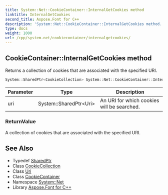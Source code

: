 ```yaml
---
title: System::Net::CookieContainer::InternalGetCookies method
linktitle: InternalGetCookies
second_title: Aspose.Font for C++
description: 'System::Net::CookieContainer::InternalGetCookies method. Returns a collection of cookies that are associated with the specified URI in C++.'
type: docs
weight: 1000
url: /cpp/system.net/cookiecontainer/internalgetcookies/
---
```

## CookieContainer::InternalGetCookies method


Returns a collection of cookies that are associated with the specified URI.

```cpp
System::SharedPtr<CookieCollection> System::Net::CookieContainer::InternalGetCookies(System::SharedPtr<Uri> uri)
```


| Parameter | Type | Description |
| --- | --- | --- |
| uri | System::SharedPtr\<Uri\> | An URI for which cookies will be searched. |

### ReturnValue

A collection of cookies that are associated with the specified URI.

## See Also

* Typedef [SharedPtr](../../../system/sharedptr/)
* Class [CookieCollection](../../cookiecollection/)
* Class [Uri](../../../system/uri/)
* Class [CookieContainer](../)
* Namespace [System::Net](../../)
* Library [Aspose.Font for C++](../../../)
